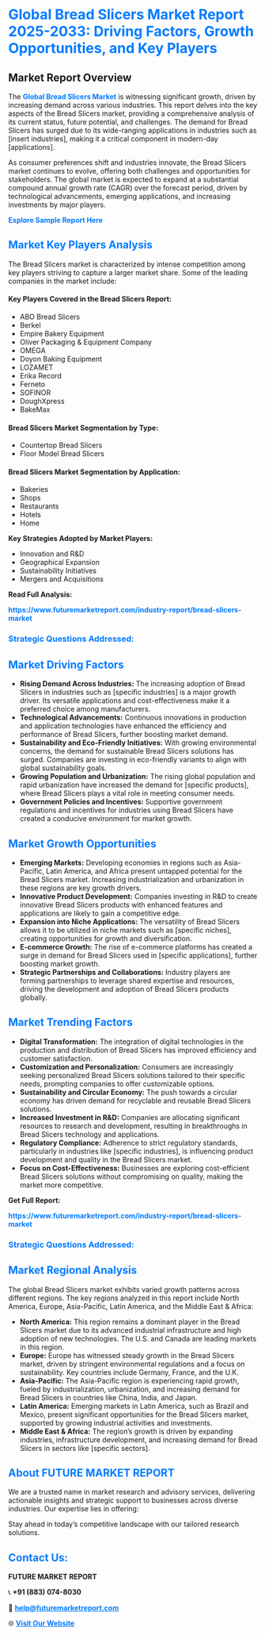 <h1 style="color: #007BFF;">Global Bread Slicers Market Report 2025-2033: Driving Factors, Growth Opportunities, and Key Players</h1>

<section id="overview">
<h2>Market Report Overview</h2>
<p>The <a href="https://www.futuremarketreport.com/industry-report/bread-slicers-market" style="color: #007BFF; text-decoration: none;"><strong>Global Bread Slicers Market</strong></a> is witnessing significant growth, driven by increasing demand across various industries. This report delves into the key aspects of the Bread Slicers market, providing a comprehensive analysis of its current status, future potential, and challenges. The demand for Bread Slicers has surged due to its wide-ranging applications in industries such as [insert industries], making it a critical component in modern-day [applications].</p>
<p>As consumer preferences shift and industries innovate, the Bread Slicers market continues to evolve, offering both challenges and opportunities for stakeholders. The global market is expected to expand at a substantial compound annual growth rate (CAGR) over the forecast period, driven by technological advancements, emerging applications, and increasing investments by major players.</p>
</section>

<section id="overview">
<p><a href="https://www.futuremarketreport.com/request-sample/reportId=83002" style="color: #007BFF; text-decoration: none;"><strong>Explore Sample Report Here</strong></a></p>
</section>

<section id="key-players">
<h2 style="color: #007BFF;">Market Key Players Analysis</h2>
<p>The Bread Slicers market is characterized by intense competition among key players striving to capture a larger market share. Some of the leading companies in the market include:</p>
<h4>Key Players Covered in the Bread Slicers Report:</h4>
<ul><li>ABO Bread Slicers</li><li>Berkel</li><li>Empire Bakery Equipment</li><li>Oliver Packaging &amp; Equipment Company</li><li>OMEGA</li><li>Doyon Baking Equipment</li><li>LOZAMET</li><li>Erika Record</li><li>Ferneto</li><li>SOFINOR</li><li>DoughXpress</li><li>BakeMax</li></ul>
<h4>Bread Slicers Market Segmentation by Type:</h4>
<ul><li>Countertop Bread Slicers</li><li>Floor Model Bread Slicers</li></ul>

<h4>Bread Slicers Market Segmentation by Application:</h4>
<ul><li>Bakeries</li><li>Shops</li><li>Restaurants</li><li>Hotels</li><li>Home</li></ul>
<p><strong>Key Strategies Adopted by Market Players:</strong></p>
<ul>
<li>Innovation and R&D</li>
<li>Geographical Expansion</li>
<li>Sustainability Initiatives</li>
<li>Mergers and Acquisitions</li>
</ul>
</section>

<section>
<p><strong>Read Full Analysis: </strong></p><a href="https://www.futuremarketreport.com/industry-report/bread-slicers-market" style="color: #007BFF; text-decoration: none;"><strong>https://www.futuremarketreport.com/industry-report/bread-slicers-market</strong></a>
<h3 style="color: #007BFF;">Strategic Questions Addressed:</h3>
</section>

<section id="driving-factors">
<h2 style="color: #007BFF;">Market Driving Factors</h2>
<ul>
<li><strong>Rising Demand Across Industries:</strong> The increasing adoption of Bread Slicers in industries such as [specific industries] is a major growth driver. Its versatile applications and cost-effectiveness make it a preferred choice among manufacturers.</li>
<li><strong>Technological Advancements:</strong> Continuous innovations in production and application technologies have enhanced the efficiency and performance of Bread Slicers, further boosting market demand.</li>
<li><strong>Sustainability and Eco-Friendly Initiatives:</strong> With growing environmental concerns, the demand for sustainable Bread Slicers solutions has surged. Companies are investing in eco-friendly variants to align with global sustainability goals.</li>
<li><strong>Growing Population and Urbanization:</strong> The rising global population and rapid urbanization have increased the demand for [specific products], where Bread Slicers plays a vital role in meeting consumer needs.</li>
<li><strong>Government Policies and Incentives:</strong> Supportive government regulations and incentives for industries using Bread Slicers have created a conducive environment for market growth.</li>
</ul>
</section>

<section id="growth-opportunities">
<h2 style="color: #007BFF;">Market Growth Opportunities</h2>
<ul>
<li><strong>Emerging Markets:</strong> Developing economies in regions such as Asia-Pacific, Latin America, and Africa present untapped potential for the Bread Slicers market. Increasing industrialization and urbanization in these regions are key growth drivers.</li>
<li><strong>Innovative Product Development:</strong> Companies investing in R&D to create innovative Bread Slicers products with enhanced features and applications are likely to gain a competitive edge.</li>
<li><strong>Expansion into Niche Applications:</strong> The versatility of Bread Slicers allows it to be utilized in niche markets such as [specific niches], creating opportunities for growth and diversification.</li>
<li><strong>E-commerce Growth:</strong> The rise of e-commerce platforms has created a surge in demand for Bread Slicers used in [specific applications], further boosting market growth.</li>
<li><strong>Strategic Partnerships and Collaborations:</strong> Industry players are forming partnerships to leverage shared expertise and resources, driving the development and adoption of Bread Slicers products globally.</li>
</ul>
</section>

<section id="trending-factors">
<h2 style="color: #007BFF;">Market Trending Factors</h2>
<ul>
<li><strong>Digital Transformation:</strong> The integration of digital technologies in the production and distribution of Bread Slicers has improved efficiency and customer satisfaction.</li>
<li><strong>Customization and Personalization:</strong> Consumers are increasingly seeking personalized Bread Slicers solutions tailored to their specific needs, prompting companies to offer customizable options.</li>
<li><strong>Sustainability and Circular Economy:</strong> The push towards a circular economy has driven demand for recyclable and reusable Bread Slicers solutions.</li>
<li><strong>Increased Investment in R&D:</strong> Companies are allocating significant resources to research and development, resulting in breakthroughs in Bread Slicers technology and applications.</li>
<li><strong>Regulatory Compliance:</strong> Adherence to strict regulatory standards, particularly in industries like [specific industries], is influencing product development and quality in the Bread Slicers market.</li>
<li><strong>Focus on Cost-Effectiveness:</strong> Businesses are exploring cost-efficient Bread Slicers solutions without compromising on quality, making the market more competitive.</li>
</ul>
</section>

<section>
<p><strong>Get Full Report: </strong></p><a href="https://www.futuremarketreport.com/industry-report/bread-slicers-market" style="color: #007BFF; text-decoration: none;"><strong>https://www.futuremarketreport.com/industry-report/bread-slicers-market</strong></a>
<h3 style="color: #007BFF;">Strategic Questions Addressed:</h3>
</section>


<section id="regional-analysis">
<h2 style="color: #007BFF;">Market Regional Analysis</h2>
<p>The global Bread Slicers market exhibits varied growth patterns across different regions. The key regions analyzed in this report include North America, Europe, Asia-Pacific, Latin America, and the Middle East & Africa:</p>
<ul>
<li><strong>North America:</strong> This region remains a dominant player in the Bread Slicers market due to its advanced industrial infrastructure and high adoption of new technologies. The U.S. and Canada are leading markets in this region.</li>
<li><strong>Europe:</strong> Europe has witnessed steady growth in the Bread Slicers market, driven by stringent environmental regulations and a focus on sustainability. Key countries include Germany, France, and the U.K.</li>
<li><strong>Asia-Pacific:</strong> The Asia-Pacific region is experiencing rapid growth, fueled by industrialization, urbanization, and increasing demand for Bread Slicers in countries like China, India, and Japan.</li>
<li><strong>Latin America:</strong> Emerging markets in Latin America, such as Brazil and Mexico, present significant opportunities for the Bread Slicers market, supported by growing industrial activities and investments.</li>
<li><strong>Middle East & Africa:</strong> The region’s growth is driven by expanding industries, infrastructure development, and increasing demand for Bread Slicers in sectors like [specific sectors].</li>
</ul>
</section>

<footer>
<h2 style="color: #007BFF;">About FUTURE MARKET REPORT</h2>
<p>We are a trusted name in market research and advisory services, delivering actionable insights and strategic support to businesses across diverse industries. Our expertise lies in offering:</p>

<p>Stay ahead in today’s competitive landscape with our tailored research solutions.</p>

<h2 style="color: #007BFF;">Contact Us:</h2>
<p><strong>FUTURE MARKET REPORT</strong></p>
<p>📞 <strong>+91 (883) 074-8030</strong></p>
<p>📧 <strong><a href="mailto:help@futuremarketreport.com" style="color: #007BFF;">help@futuremarketreport.com</a></strong></p>
<p>🌐 <strong><a href="https://www.futuremarketreport.com/" style="color: #007BFF;">Visit Our Website</a></strong></p>
</footer>